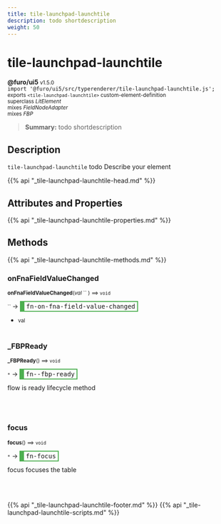 ```yaml
---
title: tile-launchpad-launchtile
description: todo shortdescription
weight: 50
---
```


# tile-launchpad-launchtile
**@furo/ui5** <small>v1.5.0</small>
<br>`import '@furo/ui5/src/typerenderer/tile-launchpad-launchtile.js';`<small>
<br>exports `<tile-launchpad-launchtile>` custom-element-definition
<br>superclass *LitElement*
<br> mixes *FieldNodeAdapter*
<br> mixes *FBP*</small>

> **Summary:** todo shortdescription

## Description

`tile-launchpad-launchtile`
todo Describe your element

{{% api "_tile-launchpad-launchtile-head.md" %}}

## Attributes and Properties
{{% api "_tile-launchpad-launchtile-properties.md" %}}






## Methods
{{% api "_tile-launchpad-launchtile-methods.md" %}}


### **onFnaFieldValueChanged**
<small>**onFnaFieldValueChanged**(*val* `` ) ⟹ `void`</small>

<small>`` </small> →
<span  style="border-width:2px 2px 2px 10px; border-style: solid;border-color:  rgb(76, 175, 80);font-family:monospace; padding:2px 4px;">fn-on-fna-field-value-changed</span>



- <small>val </small>
<br><br>

### **_FBPReady**
<small>**_FBPReady**() ⟹ `void`</small>

<small>`*`</small> →
<span  style="border-width:2px 2px 2px 10px; border-style: solid;border-color:  rgb(76, 175, 80);font-family:monospace; padding:2px 4px;">fn--fbp-ready</span>

flow is ready lifecycle method

<br><br>

### **focus**
<small>**focus**() ⟹ `void`</small>

<small>`*`</small> →
<span  style="border-width:2px 2px 2px 10px; border-style: solid;border-color:  rgb(76, 175, 80);font-family:monospace; padding:2px 4px;">fn-focus</span>

focus focuses the table

<br><br>




{{% api "_tile-launchpad-launchtile-footer.md" %}}
{{% api "_tile-launchpad-launchtile-scripts.md" %}}

